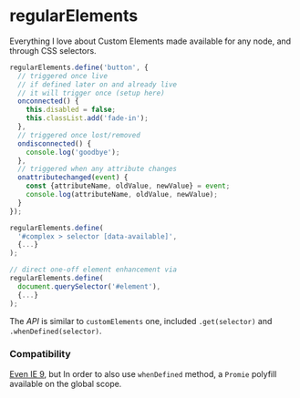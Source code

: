 # regularElements

Everything I love about Custom Elements made available for any node, and through CSS selectors.

```js
regularElements.define('button', {
  // triggered once live
  // if defined later on and already live
  // it will trigger once (setup here)
  onconnected() {
    this.disabled = false;
    this.classList.add('fade-in');
  },
  // triggered once lost/removed
  ondisconnected() {
    console.log('goodbye');
  },
  // triggered when any attribute changes
  onattributechanged(event) {
    const {attributeName, oldValue, newValue} = event;
    console.log(attributeName, oldValue, newValue);
  }
});

regularElements.define(
  '#complex > selector [data-available]',
  {...}
);

// direct one-off element enhancement via
regularElements.define(
  document.querySelector('#element'),
  {...}
);
```

The _API_ is similar to `customElements` one, included `.get(selector)` and `.whenDefined(selector)`.

### Compatibility

[Even IE 9](https://webreflection.github.io/regular-elements/test/), but In order to also use `whenDefined` method, a `Promie` polyfill available on the global scope.
